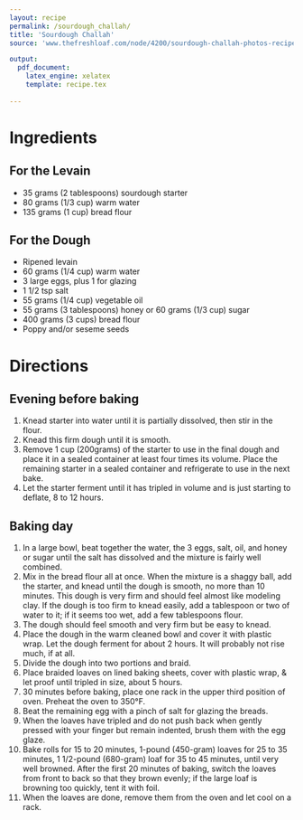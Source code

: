 ```yaml
---
layout: recipe
permalink: /sourdough_challah/
title: 'Sourdough Challah'
source: 'www.thefreshloaf.com/node/4200/sourdough-challah-photos-recipe'

output: 
  pdf_document:
    latex_engine: xelatex
    template: recipe.tex
    
---
```


# Ingredients

## For the Levain

- 35 grams (2 tablespoons) sourdough starter
- 80 grams (1/3 cup) warm water
- 135 grams (1 cup) bread flour

## For the Dough

- Ripened levain 
- 60 grams (1/4 cup) warm water
- 3 large eggs, plus 1 for glazing
- 1 1/2 tsp salt
- 55 grams (1/4 cup) vegetable oil
- 55 grams (3 tablespoons) honey or 60 grams (1/3 cup) sugar
- 400 grams (3 cups) bread flour
- Poppy and/or seseme seeds 

# Directions

## Evening before baking

1. Knead starter into water until it is partially dissolved, then stir in the flour. 
2. Knead this firm dough until it is smooth. 
3. Remove 1 cup (200grams) of the starter to use in the final dough and place it in a sealed container at least four times its volume. Place the remaining starter in a sealed container and refrigerate to use in the next bake.
4. Let the starter ferment until it has tripled in volume and is just starting to deflate, 8 to 12 hours.

## Baking day

1. In a large bowl, beat together the water, the 3 eggs, salt, oil, and honey or sugar until the salt has dissolved and the mixture is fairly well combined. 
2. Mix in the bread flour all at once. When the mixture is a shaggy ball, add the starter, and knead until the dough is smooth, no more than 10 minutes. This dough is very firm and should feel almost like modeling clay. If the dough is too firm to knead easily, add a tablespoon or two of water to it; if it seems too wet, add a few tablespoons flour.
3. The dough should feel smooth and very firm but be easy to knead.
4. Place the dough in the warm cleaned bowl and cover it with plastic wrap. Let the dough ferment for about 2 hours. It will probably not rise much, if at all.
5. Divide the dough into two portions and braid. 
6. Place braided loaves on lined baking sheets, cover with plastic wrap, & let proof until tripled in size, about 5 hours.
7. 30 minutes before baking, place one rack in the upper third position of oven. Preheat the oven to 350°F. 
8. Beat the remaining egg with a pinch of salt for glazing the breads.
9. When the loaves have tripled and do not push back when gently pressed with your finger but remain indented, brush them with the egg glaze. 
10. Bake rolls for 15 to 20 minutes, 1-pound (450-gram) loaves for 25 to 35 minutes, 1 1/2-pound (680-gram) loaf for 35 to 45 minutes, until very well browned. After the first 20 minutes of baking, switch the loaves from front to back so that they brown evenly; if the large loaf is browning too quickly, tent it with foil. 
11. When the loaves are done, remove them from the oven and let cool on a rack.